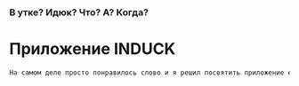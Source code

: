 ### В утке? Идюк? Что? А? Когда?
# Приложение INDUCK
```bash
На самом деле просто понравилось слово и я решил посвятить приложение ему. Оставить наследие. Утку... В утке... Короче, забей и иди решай задания
```
